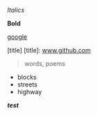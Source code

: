 _Italics_

**Bold**

[google](www.google.com)

[title]
[title]: www.github.com

>words, poems

* blocks 
* streets
* highway

**_test_**

